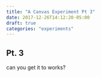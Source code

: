 ```yaml
---
title: "A Canvas Experiment Pt 3"
date: 2017-12-26T14:12:20-05:00
draft: true
categories: "experiments"
---
```


## Pt. 3

can you get it to works?

